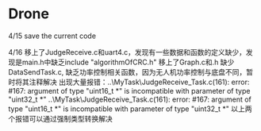 # Drone
4/15 save the current code

4/16
移上了JudgeReceive.c和uart4.c，发现有一些数据和函数的定义缺少，发现是main.h中缺乏include "algorithmOfCRC.h"
移上了Graph.c和.h
缺少DataSendTask.c,
缺乏功率控制相关函数，因为无人机功率控制与底盘不同，暂时将其注释解决
出现大量报错：..\MyTask\JudgeReceive_Task.c(161): error:  #167: argument of type "uint16_t *" is incompatible with parameter of type "uint32_t *"
..\MyTask\JudgeReceive_Task.c(161): error:  #167: argument of type "uint16_t *" is incompatible with parameter of type "uint32_t *"
以上两个报错可以通过强制类型转换解决
